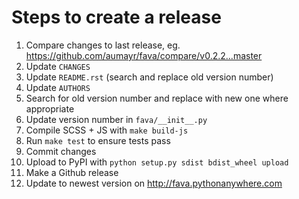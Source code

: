# Steps to create a release

1. Compare changes to last release, eg.
   https://github.com/aumayr/fava/compare/v0.2.2...master
3. Update `CHANGES`
4. Update `README.rst` (search and replace old version number)
5. Update `AUTHORS`
6. Search for old version number and replace with new one where appropriate
7. Update version number in `fava/__init__.py`
8. Compile SCSS + JS with `make build-js`
9. Run `make test` to ensure tests pass
10. Commit changes
11. Upload to PyPI with `python setup.py sdist bdist_wheel upload`
12. Make a Github release
13. Update to newest version on http://fava.pythonanywhere.com
